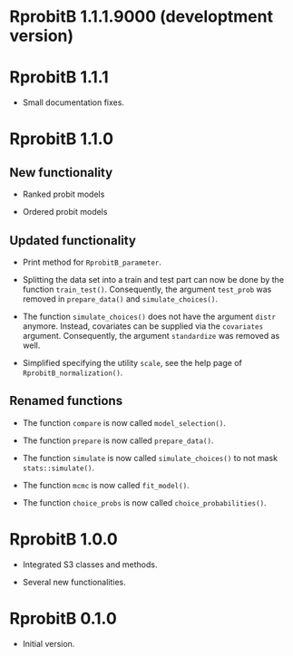 # RprobitB 1.1.1.9000 (developtment version)

# RprobitB 1.1.1

* Small documentation fixes.

# RprobitB 1.1.0

## New functionality

* Ranked probit models

* Ordered probit models

## Updated functionality

* Print method for `RprobitB_parameter`.

* Splitting the data set into a train and test part can now be done by the function `train_test()`. Consequently, the argument `test_prob` was removed in `prepare_data()` and `simulate_choices()`.

* The function `simulate_choices()` does not have the argument `distr` anymore. Instead, covariates can be supplied via the `covariates` argument. Consequently, the argument `standardize` was removed as well.

* Simplified specifying the utility `scale`, see the help page of `RprobitB_normalization()`.

## Renamed functions

* The function `compare` is now called `model_selection()`.

* The function `prepare` is now called `prepare_data()`.

* The function `simulate` is now called `simulate_choices()` to not mask `stats::simulate()`.

* The function `mcmc` is now called `fit_model()`.

* The function `choice_probs` is now called `choice_probabilities()`.

# RprobitB 1.0.0

* Integrated S3 classes and methods.

* Several new functionalities.

# RprobitB 0.1.0

* Initial version.
